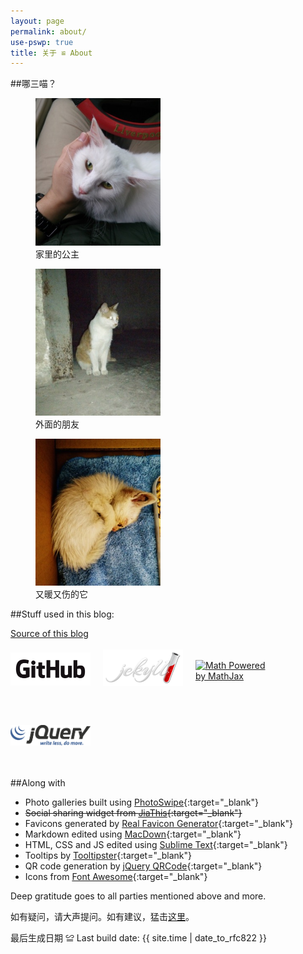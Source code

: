 ```yaml
---
layout: page
permalink: about/
use-pswp: true
title: 关于 ≌ About
---
```


##哪三喵？

<div class="imgDisplay monow" style="clear: both;" itemscope itemtype="http://schema.org/ImageGallery">
  <figure itemprop="associatedMedia" itemscope itemtype="http://schema.org/ImageObject">
    <a href="/assets/photos/princess-1019x1200.jpg" itemprop="contentUrl" data-size="1019x1200">
    <img src="/assets/photos/princess-300x353.jpg" itemprop="thumbnail" title="家里的公主" alt="家里的公主" />
    </a>
    <figcaption itemprop="caption description">家里的公主</figcaption>
  </figure>
  <figure itemprop="associatedMedia" itemscope itemtype="http://schema.org/ImageObject">
    <a href="/assets/photos/little-finger-1019x1200.jpg" itemprop="contentUrl" data-size="1019x1200">
    <img src="/assets/photos/little-finger-300x353.jpg" itemprop="thumbnail" title="外面的朋友" alt="外面的朋友" />
    </a>
    <figcaption itemprop="caption description">外面的朋友</figcaption>
  </figure>
  <figure itemprop="associatedMedia" itemscope itemtype="http://schema.org/ImageObject">
    <a href="/assets/photos/the-little-one-1019x1200.jpg" itemprop="contentUrl" data-size="1019x1200">
    <img src="/assets/photos/the-little-one-300x353.jpg" itemprop="thumbnail" title="又暖又伤的它" alt="又暖又伤的它" />
    </a>
    <figcaption itemprop="caption description">又暖又伤的它</figcaption>
  </figure>
</div>

##Stuff used in this blog:

[Source of this blog](https://github.com/nicholaelaw/nicholaelaw.github.io)

<!--special classes for listing badges -->

<style>
.monow figure {
  width: 200px;
}
.imgDisplaySpecial {
  position: relative;
  float: left;
  clear: both;
  width: 100%;
  margin: 0 auto;
}
.imgDisplaySpecial img {
  width: 100%;
  height: auto;
}
.imgDisplaySpecial figure {
  display: block;
  float: left;
  margin: 0 20px 20px 0;
  width: 128px;
  height: 64px;
}
.imgDisplaySpecial figcaption {
  display: none;
}
</style>

<div class="imgDisplaySpecial">
  <figure style="padding: 8px 0 0 0;">
    <a href="https://github.com/" target="_blank" itemprop="contentUrl">
    <img title="Hosted on GitHub"
      src="/assets/images/GitHub-Logo-m.png" itemprop="logo" alt="Hosted on GitHub" />
    </a>
  </figure>
  <figure style="padding: 3px 0 0 0;">
    <a href="http://jekyllrb.com/" target="_blank" itemprop="contentUrl">
    <img title="Powered by Jekyll"
      src="/assets/images/jekyll-logo-m.png" itemprop="logo" alt="Powered by Jekyll" />
    </a>
  </figure>
  <figure style="padding: 20px 0 0 0;">
    <a href="http://www.mathjax.org" target="_blank" itemprop="contentUrl">
    <img title="Math Powered by MathJax"
  	  src="http://cdn.mathjax.org/mathjax/badge/mj_logo.png" itemprop="logo" alt="Math Powered by MathJax" />
    </a>
  </figure>
  <figure style="padding: 20px 0 0 0;">
    <a href="http://jquery.com/" style="text-decoration: none;" target="_blank" itemprop="contentUrl">
    <img  title="Powered by jQuery"
  	  src="/assets/images/jQuery-Logo.png" itemprop="logo" alt="Powered by jQuery" />
    </a>
  </figure>
</div>

##Along with

* Photo galleries built using [PhotoSwipe](http://photoswipe.com/){:target="_blank"}
* <del>Social sharing widget from [JiaThis](http://www.jiathis.com/){:target="_blank"}</del>
* Favicons generated by [Real Favicon Generator](http://realfavicongenerator.net/){:target="_blank"}
* Markdown edited using [MacDown](http://macdown.uranusjr.com/){:target="_blank"}
* HTML, CSS and JS edited using [Sublime Text](http://www.sublimetext.com/){:target="_blank"}
* Tooltips by [Tooltipster](http://iamceege.github.io/tooltipster/){:target="_blank"}
* QR code generation by [jQuery QRCode](http://jeromeetienne.github.io/jquery-qrcode/){:target="_blank"}
* Icons from [Font Awesome](http://fontawesome.io/){:target="_blank"}

Deep gratitude goes to all parties mentioned above and more.

如有疑问，请大声提问。如有建议，猛击[这里](mailto:nicholaelaw+blog@gmail.com)。

最后生成日期 &#8780; Last build date: {{ site.time | date_to_rfc822 }}
